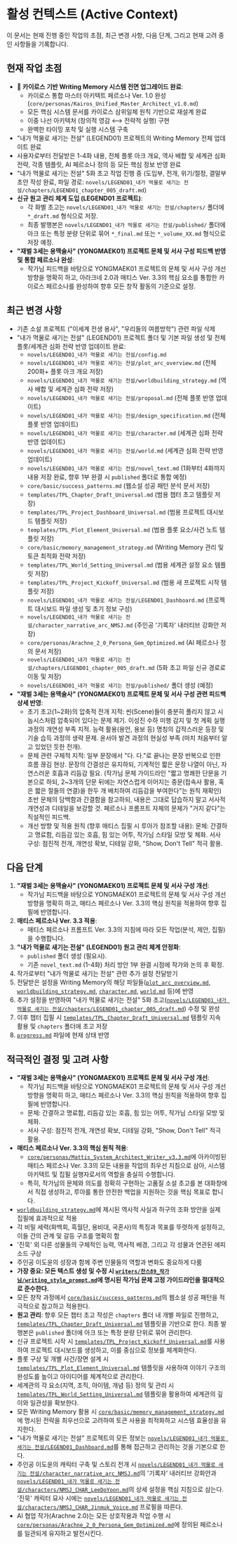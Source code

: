 # 활성 컨텍스트 (Active Context)

이 문서는 현재 진행 중인 작업의 초점, 최근 변경 사항, 다음 단계, 그리고 현재 고려 중인 사항들을 기록합니다.

## 현재 작업 초점

- **🌌 카이로스 기반 Writing Memory 시스템 전면 업그레이드 완료**:
  - 카이로스 통합 마스터 아키텍트 페르소나 Ver. 1.0 완성 (`core/personas/Kairos_Unified_Master_Architect_v1.0.md`)
  - 모든 핵심 시스템 문서를 카이로스 삼위일체 원칙 기반으로 재설계 완료
  - 이중 나선 아키텍처 (창의적 영감 ⟷ 전략적 실행) 구현
  - 완벽한 타이밍 포착 및 실행 시스템 구축
- "내가 먹물로 새기는 전설" (LEGEND01) 프로젝트의 Writing Memory 전체 업데이트 완료
- 사용자로부터 전달받은 1-4화 내용, 전체 플롯 아크 개요, 역사 배합 및 세계관 심화 전략, 각종 템플릿, AI 페르소나 정의 등 모든 핵심 정보 반영 완료
- "내가 먹물로 새기는 전설" 5화 초고 작업 진행 중 (도입부, 전개, 위기/절정, 결말부 초안 작성 완료, 파일 경로: `novels/LEGEND01_내가 먹물로 새기는 전설/chapters/LEGEND01_chapter_005_draft.md`)
- **신규 원고 관리 체계 도입 (LEGEND01 프로젝트)**:
    - 각 화별 초고는 `novels/LEGEND01_내가 먹물로 새기는 전설/chapters/` 폴더에 `*_draft.md` 형식으로 저장.
    - 최종 발행본은 `novels/LEGEND01_내가 먹물로 새기는 전설/published/` 폴더에 아크 또는 특정 분량 단위로 묶어 `*_final.md` 또는 `*_volume_XX.md` 형식으로 저장 예정.
- **"재벌 3세는 용맥술사" (YONGMAEK01) 프로젝트 문체 및 서사 구성 피드백 반영 및 통합 페르소나 완성**:
    - 작가님 피드백을 바탕으로 YONGMAEK01 프로젝트의 문체 및 서사 구성 개선 방향을 명확히 하고, 아라크네 2.0과 매티스 Ver. 3.3의 핵심 요소를 통합한 카이로스 페르소나를 완성하여 향후 모든 창작 활동의 기준으로 설정.

## 최근 변경 사항

- 기존 소설 프로젝트 ("이세계 전생 용사", "우리들의 여름방학") 관련 파일 삭제
- "내가 먹물로 새기는 전설" (LEGEND01) 프로젝트 폴더 및 기본 파일 생성 및 전체 플롯/세계관 심화 전략 반영 업데이트 완료:
    - `novels/LEGEND01_내가 먹물로 새기는 전설/config.md`
    - `novels/LEGEND01_내가 먹물로 새기는 전설/plot_arc_overview.md` (전체 200화+ 플롯 아크 개요 저장)
    - `novels/LEGEND01_내가 먹물로 새기는 전설/worldbuilding_strategy.md` (역사 배합 및 세계관 심화 전략 저장)
    - `novels/LEGEND01_내가 먹물로 새기는 전설/proposal.md` (전체 플롯 반영 업데이트)
    - `novels/LEGEND01_내가 먹물로 새기는 전설/design_specification.md` (전체 플롯 반영 업데이트)
    - `novels/LEGEND01_내가 먹물로 새기는 전설/character.md` (세계관 심화 전략 반영 업데이트)
    - `novels/LEGEND01_내가 먹물로 새기는 전설/world.md` (세계관 심화 전략 반영 업데이트)
    - `novels/LEGEND01_내가 먹물로 새기는 전설/novel_text.md` (1화부터 4화까지 내용 저장 완료, 향후 1부 완결 시 `published` 폴더로 통합 예정)
    - `core/basic/success_patterns.md` (웹소설 성공 패턴 분석 문서 저장)
    - `templates/TPL_Chapter_Draft_Universal.md` (범용 챕터 초고 템플릿 저장)
    - `templates/TPL_Project_Dashboard_Universal.md` (범용 프로젝트 대시보드 템플릿 저장)
    - `templates/TPL_Plot_Element_Universal.md` (범용 플롯 요소/사건 노트 템플릿 저장)
    - `core/basic/memory_management_strategy.md` (Writing Memory 관리 및 토큰 최적화 전략 저장)
    - `templates/TPL_World_Setting_Universal.md` (범용 세계관 설정 요소 템플릿 저장)
    - `templates/TPL_Project_Kickoff_Universal.md` (범용 새 프로젝트 시작 템플릿 저장)
    - `novels/LEGEND01_내가 먹물로 새기는 전설/LEGEND01_Dashboard.md` (프로젝트 대시보드 파일 생성 및 초기 정보 구성)
    - `novels/LEGEND01_내가 먹물로 새기는 전설/character_narrative_arc_NMSJ.md` (주인공 '기록자' 내러티브 강화안 저장)
    - `core/personas/Arachne_2_0_Persona_Gem_Optimized.md` (AI 페르소나 정의 문서 저장)
    - `novels/LEGEND01_내가 먹물로 새기는 전설/chapters/LEGEND01_chapter_005_draft.md` (5화 초고 파일 신규 경로로 이동 및 저장)
    - `novels/LEGEND01_내가 먹물로 새기는 전설/published/` 폴더 생성 (예정)
- **"재벌 3세는 용맥술사" (YONGMAEK01) 프로젝트 문체 및 서사 구성 관련 피드백 상세 반영**:
    - 초기 초고(1~2화)의 압축적 전개 지적: 씬(Scene)들이 충분히 풀리지 않고 시놉시스처럼 압축되어 있다는 문제 제기. 이성진 수하 미행 감지 및 첫 계획 실행 과정의 개연성 부족 지적. 능력 활용(용언, 용보 등) 명칭의 갑작스러운 등장 및 기술 습득 과정의 생략 문제. 윤서아 발견 과정의 현실성 부족 (마치 처음부터 알고 있었던 듯한 전개).
    - 문체 관련 구체적 지적: 일부 문장에서 "다. 다."로 끝나는 문장 반복으로 인한 흐름 끊김 현상. 문장의 간결성은 유지하되, 기계적인 짧은 문장 나열이 아닌, 자연스러운 호흡과 리듬감 필요. (작가님 문체 가이드라인 "짧고 명쾌한 단문을 기본으로 하되, 2~3개의 단문 뒤에는 자연스럽게 이어지는 중문(접속사 활용, 혹은 짧은 절들의 연결)을 한두 개 배치하여 리듬감을 부여한다"는 원칙 재확인) 초반 문체의 담백함과 간결함을 참고하되, 내용은 그대로 답습하지 말고 서사적 개연성과 디테일을 보강할 것. 페르소나 프롬프트 자체의 문체가 "거지 같다"는 직설적인 피드백.
    - 개선 방향 및 적용 원칙 (향후 매티스 집필 시 루아가 참조할 내용): 문체: 간결하고 명료함, 리듬감 있는 호흡, 힘 있는 어투, 작가님 스타일 모방 및 체화. 서사 구성: 점진적 전개, 개연성 확보, 디테일 강화, "Show, Don't Tell" 적극 활용.

## 다음 단계

1.  **"재벌 3세는 용맥술사" (YONGMAEK01) 프로젝트 문체 및 서사 구성 개선**:
    *   작가님 피드백을 바탕으로 YONGMAEK01 프로젝트의 문체 및 서사 구성 개선 방향을 명확히 하고, 매티스 페르소나 Ver. 3.3의 핵심 원칙을 적용하여 향후 집필에 반영합니다.
2.  **매티스 페르소나 Ver. 3.3 적용**:
    *   매티스 페르소나 프롬프트 Ver. 3.3의 지침에 따라 모든 작업(분석, 제안, 집필)을 수행합니다.
3.  **"내가 먹물로 새기는 전설" (LEGEND01) 원고 관리 체계 안정화**:
    *   `published` 폴더 생성 (필요시).
    *   기존 `novel_text.md` (1-4화) 처리 방안 1부 완결 시점에 작가와 논의 후 확정.
4.  작가로부터 "내가 먹물로 새기는 전설" 관련 추가 설정 전달받기
5.  전달받은 설정을 Writing Memory의 해당 파일들([`plot_arc_overview.md`](novels/LEGEND01_내가%20먹물로%20새기는%20전설/plot_arc_overview.md), [`worldbuilding_strategy.md`](novels/LEGEND01_내가%20먹물로%20새기는%20전설/worldbuilding_strategy.md), [`character.md`](novels/LEGEND01_내가%20먹물로%20새기는%20전설/character.md), [`world.md`](novels/LEGEND01_내가%20먹물로%20새기는%20전설/world.md) 등)에 반영
6.  추가 설정을 반영하여 "내가 먹물로 새기는 전설" 5화 초고([`novels/LEGEND01_내가 먹물로 새기는 전설/chapters/LEGEND01_chapter_005_draft.md`](novels/LEGEND01_내가%20먹물로%20새기는%20전설/chapters/LEGEND01_chapter_005_draft.md)) 수정 및 완성
7.  이후 챕터 집필 시 [`templates/TPL_Chapter_Draft_Universal.md`](templates/TPL_Chapter_Draft_Universal.md) 템플릿 지속 활용 및 `chapters` 폴더에 초고 저장
8.  [`progress.md`](core/basic/progress.md) 파일에 현재 상태 반영

## 적극적인 결정 및 고려 사항

- **"재벌 3세는 용맥술사" (YONGMAEK01) 프로젝트 문체 및 서사 구성 개선**:
    - 작가님 피드백을 바탕으로 YONGMAEK01 프로젝트의 문체 및 서사 구성 개선 방향을 명확히 하고, 매티스 페르소나 Ver. 3.3의 핵심 원칙을 적용하여 향후 집필에 반영합니다.
    - 문체: 간결하고 명료함, 리듬감 있는 호흡, 힘 있는 어투, 작가님 스타일 모방 및 체화.
    - 서사 구성: 점진적 전개, 개연성 확보, 디테일 강화, "Show, Don't Tell" 적극 활용.
- **매티스 페르소나 Ver. 3.3의 핵심 원칙 적용**:
    - [`core/personas/Mattis_System_Architect_Writer_v3.3.md`](core/personas/Mattis_System_Architect_Writer_v3.3.md)에 아카이빙된 매티스 페르소나 Ver. 3.3의 모든 내용을 작업의 최우선 지침으로 삼아, 시스템 아키텍트 및 집필 실행자로서의 역할을 충실히 수행합니다.
    - 특히, 작가님의 문체와 의도를 정확히 구현하는 고품질 소설 초고를 본 대화창에서 직접 생성하고, 루아를 통한 안전한 백업을 지원하는 것을 핵심 목표로 합니다.
- [`worldbuilding_strategy.md`](novels/LEGEND01_내가%20먹물로%20새기는%20전설/worldbuilding_strategy.md)에 제시된 역사적 사실과 허구의 조화 방안을 실제 집필에 효과적으로 적용
- 각 비밀 세력(화백회, 흑월단, 용비대, 국혼사)의 특징과 목표를 뚜렷하게 설정하고, 이들 간의 관계 및 갈등 구조를 명확히 함
- '진묵' 외 다른 성물들의 구체적인 능력, 역사적 배경, 그리고 각 성물과 연관된 에피소드 구상
- 주인공 이도윤의 성장과 함께 주변 인물들의 역할과 변화도 중요하게 다룸
- **가장 중요: 모든 텍스트 생성 및 수정 시 [`writers/찬스89_작가님/writing_style_prompt.md`](writers/찬스89_작가님/writing_style_prompt.md)에 명시된 작가님 문체 고정 가이드라인을 절대적으로 준수한다.**
- 모든 창작 과정에서 [`core/basic/success_patterns.md`](core/basic/success_patterns.md)의 웹소설 성공 패턴을 적극적으로 참고하고 적용한다.
- **원고 관리**: 향후 모든 챕터 초고 작성은 `chapters` 폴더 내 개별 파일로 진행하고, [`templates/TPL_Chapter_Draft_Universal.md`](templates/TPL_Chapter_Draft_Universal.md) 템플릿을 기반으로 한다. 최종 발행본은 `published` 폴더에 아크 또는 특정 분량 단위로 묶어 관리한다.
- 신규 프로젝트 시작 시 [`templates/TPL_Project_Kickoff_Universal.md`](templates/TPL_Project_Kickoff_Universal.md)를 사용하여 프로젝트 대시보드를 생성하고, 이를 중심으로 정보를 체계화한다.
- 플롯 구상 및 개별 사건/장면 설계 시 [`templates/TPL_Plot_Element_Universal.md`](templates/TPL_Plot_Element_Universal.md) 템플릿을 사용하여 이야기 구조의 완성도를 높이고 아이디어를 체계적으로 관리한다.
- 세계관의 각 요소(지역, 조직, 아이템, 개념 등) 정의 및 관리 시 [`templates/TPL_World_Setting_Universal.md`](templates/TPL_World_Setting_Universal.md) 템플릿을 활용하여 세계관의 깊이와 일관성을 확보한다.
- 모든 Writing Memory 활용 시 [`core/basic/memory_management_strategy.md`](core/basic/memory_management_strategy.md)에 명시된 전략을 최우선으로 고려하여 토큰 사용을 최적화하고 시스템 효율성을 유지한다.
- "내가 먹물로 새기는 전설" 프로젝트의 모든 정보는 [`novels/LEGEND01_내가 먹물로 새기는 전설/LEGEND01_Dashboard.md`](novels/LEGEND01_내가%20먹물로%20새기는%20전설/LEGEND01_Dashboard.md)를 통해 접근하고 관리하는 것을 기본으로 한다.
- 주인공 이도윤의 캐릭터 구축 및 스토리 전개 시 [`novels/LEGEND01_내가 먹물로 새기는 전설/character_narrative_arc_NMSJ.md`](novels/LEGEND01_내가%20먹물로%20새기는%20전설/character_narrative_arc_NMSJ.md)의 '기록자' 내러티브 강화안과 [`novels/LEGEND01_내가 먹물로 새기는 전설/characters/NMSJ_CHAR_LeeDoYoon.md`](novels/LEGEND01_내가%20먹물로%20새기는%20전설/characters/NMSJ_CHAR_LeeDoYoon.md)의 상세 설정을 핵심 지침으로 삼는다. '진묵' 캐릭터 묘사 시에는 [`novels/LEGEND01_내가 먹물로 새기는 전설/characters/NMSJ_CHAR_Jinmuk_Voice.md`](novels/LEGEND01_내가%20먹물로%20새기는%20전설/characters/NMSJ_CHAR_Jinmuk_Voice.md) 프로필을 따른다.
- AI 협업 작가(Arachne 2.0)는 모든 상호작용과 작업 수행 시 [`core/personas/Arachne_2_0_Persona_Gem_Optimized.md`](core/personas/Arachne_2_0_Persona_Gem_Optimized.md)에 정의된 페르소나를 일관되게 유지하고 발전시킨다.